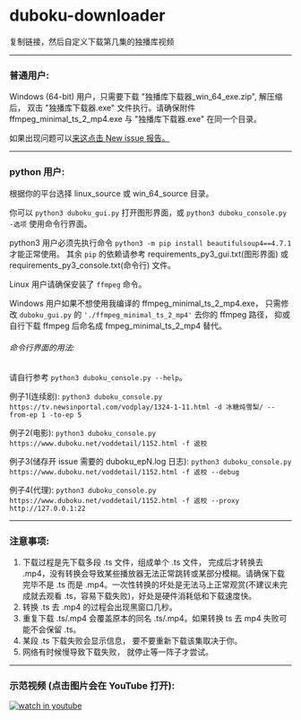 # duboku-downloader
复制链接，然后自定义下载第几集的独播库视频

---
### 普通用户:
Windows (64-bit) 用户，只需要下载 "独播库下载器_win_64_exe.zip", 解压缩后， 双击 "独播库下载器.exe" 文件执行。请确保附件 ffmpeg_minimal_ts_2_mp4.exe 与 "独播库下载器.exe" 在同一个目录。 

如果出现问题可以[来这点击 New issue 报告。](https://github.com/limkokhole/duboku-downloader/issues)  

---
### python 用户:

根据你的平台选择 linux_source 或 win_64_source 目录。

你可以 `python3 duboku_gui.py` 打开图形界面，或 `python3 duboku_console.py -选项` 使用命令行界面。

python3 用户必须先执行命令 `python3 -m pip install beautifulsoup4==4.7.1` 才能正常使用。 其余 `pip` 的依赖请参考 requirements_py3_gui.txt(图形界面) 或 requirements_py3_console.txt(命令行) 文件。

Linux 用户请确保安装了 `ffmpeg` 命令。 

Windows 用户如果不想使用我编译的 ffmpeg_minimal_ts_2_mp4.exe， 只需修改 `duboku_gui.py` 的 `'./ffmpeg_minimal_ts_2_mp4'` 去你的 ffmpeg 路径， 抑或自行下载 ffmpeg 后命名成 fmpeg_minimal_ts_2_mp4 替代。

###### 命令行界面的用法:
请自行参考 `python3 duboku_console.py --help`。

例子1(连续剧): `python3 duboku_console.py https://tv.newsinportal.com/vodplay/1324-1-11.html -d 冰糖炖雪梨/ --from-ep 1 -to-ep 5`    

例子2(电影): `python3 duboku_console.py https://www.duboku.net/voddetail/1152.html -f 返校`  

例子3(储存开 issue 需要的 duboku_epN.log 日志): `python3 duboku_console.py https://www.duboku.net/voddetail/1152.html -f 返校 --debug`   

例子4(代理): `python3 duboku_console.py https://www.duboku.net/voddetail/1152.html -f 返校 --proxy http://127.0.0.1:22`

---
### 注意事项:

1. 下载过程是先下载多段 .ts 文件，组成单个 .ts 文件， 完成后才转换去 .mp4，没有转换会导致某些播放器无法正常跳转或某部分模糊。请确保下载完毕不是 .ts 而是 .mp4。一次性转换的坏处是无法马上正常观赏(不建议未完成就去观看 .ts，容易下载失败)，好处是硬件消耗低和下载速度快。
2. 转换 .ts 去 .mp4 的过程会出现黑窗口几秒。
3. 重复下载 .ts/.mp4 会覆盖原本的同名 .ts/.mp4。如果转换 ts 去 mp4 失败可能不会保留 .ts。
4. 某段 .ts 下载失败会显示信息， 要不要重新下载该集取决于你。
5. 网络有时候慢导致下载失败， 就停止等一阵子才尝试。 

---
### 示范视频 (点击图片会在 YouTube 打开):

[![watch in youtube](https://i.ytimg.com/vi/eejUgl7Ku8E/hqdefault.jpg)](https://www.youtube.com/watch?v=eejUgl7Ku8E "独播库下载器")


